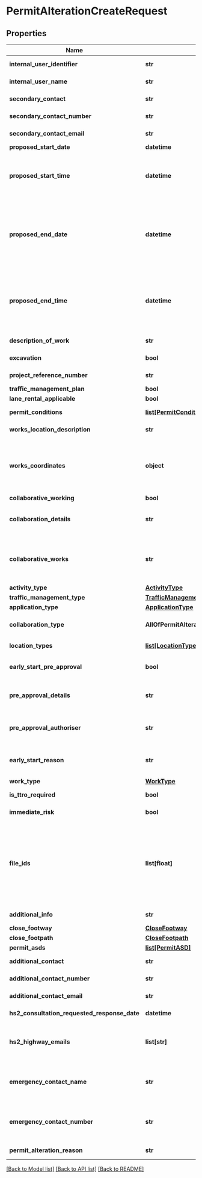 # PermitAlterationCreateRequest

## Properties
Name | Type | Description | Notes
------------ | ------------- | ------------- | -------------
**internal_user_identifier** | **str** | Max length 100 characters | [optional] 
**internal_user_name** | **str** | Max length 100 characters | [optional] 
**secondary_contact** | **str** | Max length 100 characters | 
**secondary_contact_number** | **str** | Max length 100 characters | 
**secondary_contact_email** | **str** | Max length 100 characters | [optional] 
**proposed_start_date** | **datetime** |  | 
**proposed_start_time** | **datetime** | Required if work_type is immediate proposed_start_time is required if proposed_start_date is in the past | [optional] 
**proposed_end_date** | **datetime** | proposed_end_date must be on or after proposed_start_date If work_type &#x3D; planned, the maximum date range between proposed_start_date and proposed_end_date is 5 years | 
**proposed_end_time** | **datetime** | proposed_end_time is required if proposed_end_date is in the past proposed_end_time must be after the date and time for proposed_start_time | [optional] 
**description_of_work** | **str** | Max length 500 characters | 
**excavation** | **bool** | Whether an excavation will be required | 
**project_reference_number** | **str** | Max length 100 characters | [optional] 
**traffic_management_plan** | **bool** |  | 
**lane_rental_applicable** | **bool** |  | 
**permit_conditions** | [**list[PermitCondition]**](PermitCondition.md) | Array values must be unique | [optional] 
**works_location_description** | **str** | Max length 500 characters | 
**works_coordinates** | **object** | Must be a GeoJSON geometry (using British National Grid easting and northing coordinate pairs) and must be a point, line string or polygon | [optional] 
**collaborative_working** | **bool** |  | 
**collaboration_details** | **str** | Required if collaborative_working &#x3D; true Max length 500 characters | [optional] 
**collaborative_works** | **str** | Optional but only saved if collaborative_working &#x3D; true Max length 500 characters Work Reference Number of collaborative works | [optional] 
**activity_type** | [**ActivityType**](ActivityType.md) |  | 
**traffic_management_type** | [**TrafficManagementType**](TrafficManagementType.md) |  | 
**application_type** | [**ApplicationType**](ApplicationType.md) |  | 
**collaboration_type** | **AllOfPermitAlterationCreateRequestCollaborationType** | Required if collaborative_working &#x3D; true | [optional] 
**location_types** | [**list[LocationType]**](LocationType.md) | Array values must be unique | 
**early_start_pre_approval** | **bool** | See business rules section 3.4.6 - Early start | [optional] 
**pre_approval_details** | **str** | Required if early_start_pre_approval &#x3D; true Max length 500 characters | [optional] 
**pre_approval_authoriser** | **str** | Required if early_start_pre_approval &#x3D; true Max length 100 characters | [optional] 
**early_start_reason** | **str** | Required if early_start_pre_approval &#x3D; false Max length 500 characters | [optional] 
**work_type** | [**WorkType**](WorkType.md) |  | 
**is_ttro_required** | **bool** | Required when work_type is planned | [optional] 
**immediate_risk** | **bool** | Required when work_type is immediate | [optional] 
**file_ids** | **list[float]** | Array values must be unique Must not contain null or undefined values A file_id can only be associated with one section of Street Manager See API specification Resource Guide &gt; Works API &gt; File upload for more information | [optional] 
**additional_info** | **str** | Max length 500 characters | [optional] 
**close_footway** | [**CloseFootway**](CloseFootway.md) |  | 
**close_footpath** | [**CloseFootpath**](CloseFootpath.md) |  | 
**permit_asds** | [**list[PermitASD]**](PermitASD.md) |  | [optional] 
**additional_contact** | **str** | Max length 100 characters | [optional] 
**additional_contact_number** | **str** | Max length 100 characters | [optional] 
**additional_contact_email** | **str** | Max length 100 characters | [optional] 
**hs2_consultation_requested_response_date** | **datetime** | Date must occur today or a date in the future | [optional] 
**hs2_highway_emails** | **list[str]** | Array Max length 2 items Array values must be valid email addresses Array values max length 100 characters | [optional] 
**emergency_contact_name** | **str** | Max length 100 characters Required if traffic_management_type &#x3D; &#x27;multi_way_signals&#x27; or &#x27;two_way_signals&#x27; | [optional] 
**emergency_contact_number** | **str** | Max length 100 characters Required if traffic_management_type &#x3D; &#x27;multi_way_signals&#x27; or &#x27;two_way_signals&#x27; | [optional] 
**permit_alteration_reason** | **str** | Max length 500 characters | 

[[Back to Model list]](../README.md#documentation-for-models) [[Back to API list]](../README.md#documentation-for-api-endpoints) [[Back to README]](../README.md)

